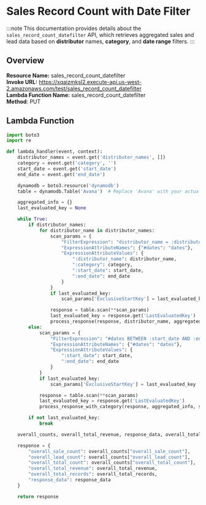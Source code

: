 # Sales Record Count with Date Filter

:::note
This documentation provides details about the `sales_record_count_datefilter` API, which retrieves aggregated sales and lead data based on **distributor** names, **category**, and **date range** filters.
:::

## Overview

**Resource Name:** sales_record_count_datefilter  
**Invoke URL:** https://xqaizmksl2.execute-api.us-west-2.amazonaws.com/test/sales_record_count_datefilter  
**Lambda Function Name:** sales_record_count_datefilter  
**Method**: PUT  
## Lambda Function

```python
import boto3
import re

def lambda_handler(event, context):
    distributor_names = event.get('distributor_names', [])
    category = event.get('category', '')
    start_date = event.get('start_date')
    end_date = event.get('end_date')

    dynamodb = boto3.resource('dynamodb')
    table = dynamodb.Table('Avana')  # Replace 'Avana' with your actual table name

    aggregated_info = {}
    last_evaluated_key = None

    while True:
        if distributor_names:
            for distributor_name in distributor_names:
                scan_params = {
                    "FilterExpression": "distributor_name = :distributor_name AND category = :category AND #dates BETWEEN :start_date AND :end_date",
                    "ExpressionAttributeNames": {"#dates": "dates"},
                    "ExpressionAttributeValues": {
                        ":distributor_name": distributor_name,
                        ":category": category,
                        ":start_date": start_date,
                        ":end_date": end_date
                    }
                }
                if last_evaluated_key:
                    scan_params['ExclusiveStartKey'] = last_evaluated_key

                response = table.scan(**scan_params)
                last_evaluated_key = response.get('LastEvaluatedKey')
                process_response(response, distributor_name, aggregated_info)
        else:
            scan_params = {
                "FilterExpression": "#dates BETWEEN :start_date AND :end_date",
                "ExpressionAttributeNames": {"#dates": "dates"},
                "ExpressionAttributeValues": {
                    ":start_date": start_date,
                    ":end_date": end_date
                }
            }
            if last_evaluated_key:
                scan_params['ExclusiveStartKey'] = last_evaluated_key

            response = table.scan(**scan_params)
            last_evaluated_key = response.get('LastEvaluatedKey')
            process_response_with_category(response, aggregated_info, start_date, end_date)

        if not last_evaluated_key:
            break

    overall_counts, overall_total_revenue, response_data, overall_total_records = format_response(aggregated_info)

    response = {
        "overall_sale_count": overall_counts["overall_sale_count"],
        "overall_lead_count": overall_counts["overall_lead_count"],
        "overall_total_count": overall_counts["overall_total_count"],
        "overall_total_revenue": overall_total_revenue,
        "overall_total_records": overall_total_records,
        "response_data": response_data
    }

    return response
```
